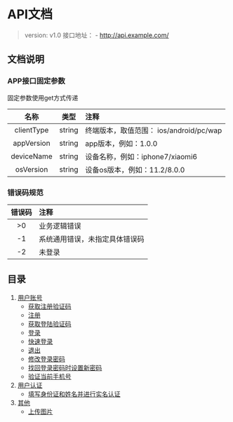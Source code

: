 # API文档

> version: v1.0
> 接口地址： 
    - http://api.example.com/

## 文档说明
### APP接口固定参数

固定参数使用get方式传递

| 名称 | 类型 | 注释 |
|:-------------:|:-------------:|:-------------|
| clientType | string | 终端版本，取值范围： ios/android/pc/wap |
| appVersion | string | app版本，例如：1.0.0 |
| deviceName | string | 设备名称，例如：iphone7/xiaomi6 |
| osVersion | string | 设备os版本，例如：11.2/8.0.0 |

### 错误码规范
| 错误码 | 注释 |
|:-------------:|:-------------|
| >0 | 业务逻辑错误 |
| -1 | 系统通用错误，未指定具体错误码 |
| -2 | 未登录 |

## 目录
1. [用户账号](user.html#1-user)
    * [获取注册验证码](user.html#userRegGetCode)
    * [注册](user.html#userRegister)
    * [获取登陆验证码](user.html#userLoginGetCode)
    * [登录](user.html#userLogin)
    * [快速登录](user.html#userQuickLogin)
    * [退出](user.html#userLogout)
    * [修改登录密码](user.html#userChangePwd)
    * [找回登录密码时设置新密码](user.html#userResetPassword)
    * [验证当前手机号](user.html#userVerifyCode)
2. [用户认证](info.html#2-info)
    * [填写身份证和姓名并进行实名认证](info.html#infoSavePersonInfo)
3. [其他](other.html#3-other)
    * [上传图片](other.html#pictureUploadImage)

<script type="text/javascript">
    window.onload = function(){
        var h1 = document.getElementsByTagName('h1')[0];
        document.title = h1.textContent || h1.innerText;
        var a_list = document.getElementsByTagName("a");
        for(var i=0; i< a_list.length; i++){
            a_list[i].href = a_list[i].href.toLowerCase();
        }
    };
</script>